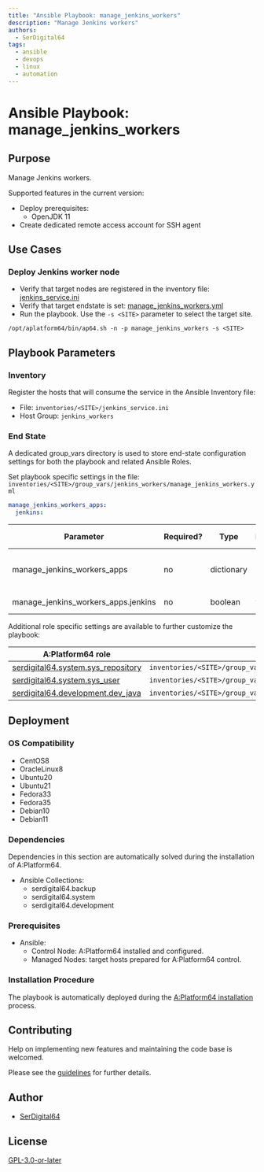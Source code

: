 ```yaml
---
title: "Ansible Playbook: manage_jenkins_workers"
description: "Manage Jenkins workers"
authors:
  - SerDigital64
tags:
  - ansible
  - devops
  - linux
  - automation
---
```


# Ansible Playbook: manage_jenkins_workers

## Purpose

Manage Jenkins workers.

Supported features in the current version:

- Deploy prerequisites:
  - OpenJDK 11
- Create dedicated remote access account for SSH agent

## Use Cases

### Deploy Jenkins worker node

- Verify that target nodes are registered in the inventory file: [jenkins_service.ini](#inventory)
- Verify that target endstate is set: [manage_jenkins_workers.yml](#end-state)
- Run the playbook. Use the `-s <SITE>` parameter to select the target site.

```shell
/opt/aplatform64/bin/ap64.sh -n -p manage_jenkins_workers -s <SITE>
```

## Playbook Parameters

### Inventory

Register the hosts that will consume the service in the Ansible Inventory file:

- File: `inventories/<SITE>/jenkins_service.ini`
- Host Group: `jenkins_workers`

### End State

A dedicated group_vars directory is used to store end-state configuration settings for both the playbook and related Ansible Roles.

Set playbook specific settings in the file: `inventories/<SITE>/group_vars/jenkins_workers/manage_jenkins_workers.yml`

```yaml
manage_jenkins_workers_apps:
  jenkins:
```

| Parameter                                | Required? | Type       | Default | Purpose / Value                           |
| ---------------------------------------- | --------- | ---------- | ------- | ----------------------------------------- |
| manage_jenkins_workers_apps         | no        | dictionary |         | Define what applications will be deployed |
| manage_jenkins_workers_apps.jenkins | no        | boolean    | `true`  | Deploy the application?                   |

Additional role specific settings are available to further customize the playbook:

| A:Platform64 role                                                                | group_vars file                                                             |
| -------------------------------------------------------------------------------- | --------------------------------------------------------------------------- |
| [serdigital64.system.sys_repository](../roles/sys_repository.md#role-parameters) | `inventories/<SITE>/group_vars/jenkins_controllers/sys_repository.yml` |
| [serdigital64.system.sys_user](../roles/sys_user.md#role-parameters)             | `inventories/<SITE>/group_vars/jenkins_controllers/sys_user.yml`       |
| [serdigital64.development.dev_java](../roles/dev_java.md#role-parameters)        | `inventories/<SITE>/group_vars/jenkins_controllers/dev_java.yml`       |

## Deployment

### OS Compatibility

- CentOS8
- OracleLinux8
- Ubuntu20
- Ubuntu21
- Fedora33
- Fedora35
- Debian10
- Debian11

### Dependencies

Dependencies in this section are automatically solved during the installation of A:Platform64.

- Ansible Collections:
  - serdigital64.backup
  - serdigital64.system
  - serdigital64.development

### Prerequisites

- Ansible:
  - Control Node: A:Platform64 installed and configured.
  - Managed Nodes: target hosts prepared for A:Platform64 control.

### Installation Procedure

The playbook is automatically deployed during the [A:Platform64 installation](/#installation) process.

## Contributing

Help on implementing new features and maintaining the code base is welcomed.

Please see the [guidelines](../contributing/guidelines.md) for further details.

## Author

- [SerDigital64](https://serdigital64.github.io/)

## License

[GPL-3.0-or-later](https://www.gnu.org/licenses/gpl-3.0.txt)
